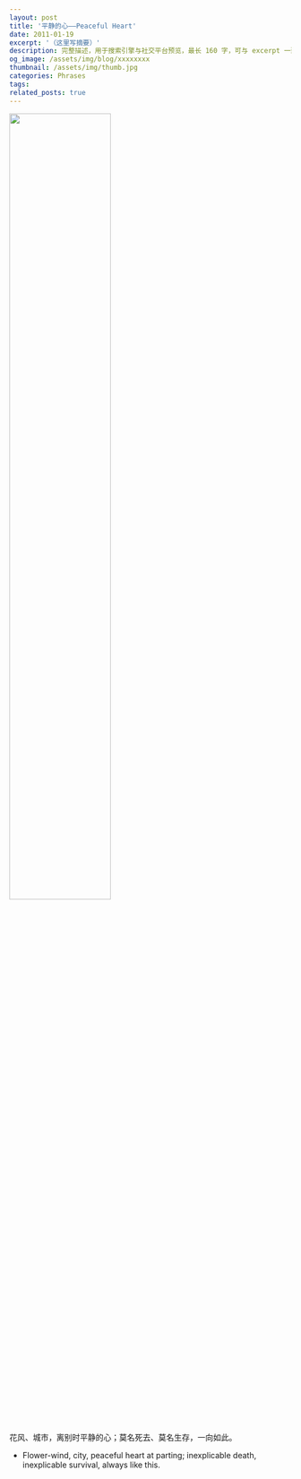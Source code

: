 ```yaml
---
layout: post
title: '平静的心——Peaceful Heart'
date: 2011-01-19
excerpt: '（这里写摘要）'
description: 完整描述，用于搜索引擎与社交平台预览，最长 160 字，可与 excerpt 一致
og_image: /assets/img/blog/xxxxxxxx
thumbnail: /assets/img/thumb.jpg
categories: Phrases
tags: 
related_posts: true
---
```


<img src="{{ '/assets/img/blog/xxxxxxxx' | relative_url }}" style="width:60%;">

花风、城市，离别时平静的心；莫名死去、莫名生存，一向如此。

- Flower-wind, city, peaceful heart at parting; inexplicable death, inexplicable survival, always like this.
